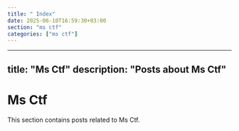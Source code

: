 ```yaml
---
title: " Index"
date: 2025-06-10T16:59:30+03:00
section: "ms ctf"
categories: ["ms ctf"]
---
```

---
title: "Ms Ctf"
description: "Posts about Ms Ctf"
---

# Ms Ctf

This section contains posts related to Ms Ctf.
